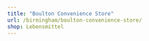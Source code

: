 ```yaml
---
title: "Boulton Convenience Store"
url: /birmingham/boulton-convenience-store/
shop: Lebensmittel
---
```

